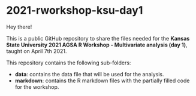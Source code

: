 # 2021-rworkshop-ksu-day1  

Hey there!  

This is a public GitHub repository to share the files needed for the **Kansas State University 2021 AGSA R Workshop - Multivariate analysis (day 1)**, taught on April 7th 2021.    

This repository contains the following sub-folders:  
- **data**: contains the data file that will be used for the analysis.  
- **markdown**: contains the R markdown files with the partially filled code for the workshop.  


